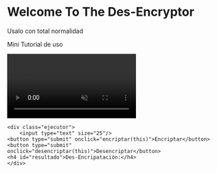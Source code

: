 <!The Jeff>
<html>
<head>
    <title>Des-Encriptador</title>
    <script type="text/javascript" src="code.js"></script>
    <link rel="stile.css" href="/css/stile.css">
    <meta charset="utf-8">
    <link rel="stylesheet" href="css/stile.css">
    <link rel="preconnect" href="https://fonts.googleapis.com">
    <link rel="preconnect" href="https://fonts.gstatic.com" crossorigin>
    <link href="https://fonts.googleapis.com/css2?family=Georama:wght@100;400;700&family=STIX+Two+Text:ital@1&display=swap" rel="stylesheet">
</head>
<body>
        <div class="textos-header">
            <h1>Welcome To The Des-Encryptor</h1>
            <p>Usalo con total normalidad</p>
        </div>
<nav>
    <div class="videos">
        <p>Mini Tutorial de uso</p>
        <video src="videos/20210810_160618.mp4" type= "mp4" controls autoplay muted></video>
    </div>

<script>function encriptar(elemento){
    var palabra = document.getElementsByTagName("input")[0].value;
    var palabra_codificada = btoa(palabra);
    document.getElementById("resultado").innerHTML = palabra_codificada;
}
 
function desencriptar(elemento){
    var palabra = document.getElementsByTagName("input")[0].value;
    var palabra_descodificada = atob(palabra);
    document.getElementById("resultado").innerHTML = palabra_descodificada;
}
</script>

    <div class="ejecutor">
        <input type="text" size="25"/>
    <button type="submit" onclick="encriptar(this)">Encriptar</button>
    <button type="submit" onclick="desencriptar(this)">Desencriptar</button>
    <h4 id="resultado">Des-Encripatación:</h4>
    </div>
</nav>
</body>
</html>  
